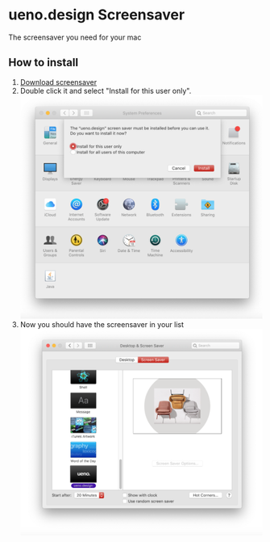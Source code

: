 # ueno.design Screensaver

The screensaver you need for your mac

## How to install

1. [Download screensaver](https://github.com/ueno-llc/ueno-design-osx-screensaver/releases/download/1.0.0/ueno.design.saver.zip)
2. Double click it and select "Install for this user only".
![install for this user only](https://github.com/ueno-llc/ueno-design-osx-screensaver/blob/master/Resources/Screen%20Shot%202019-03-17%20at%202.07.17%20PM.png?raw=true)
3. Now you should have the screensaver in your list
![ueno.design screensaver in list](https://github.com/ueno-llc/ueno-design-osx-screensaver/blob/master/Resources/Screen%20Shot%202019-03-17%20at%202.07.39%20PM.png?raw=true)
